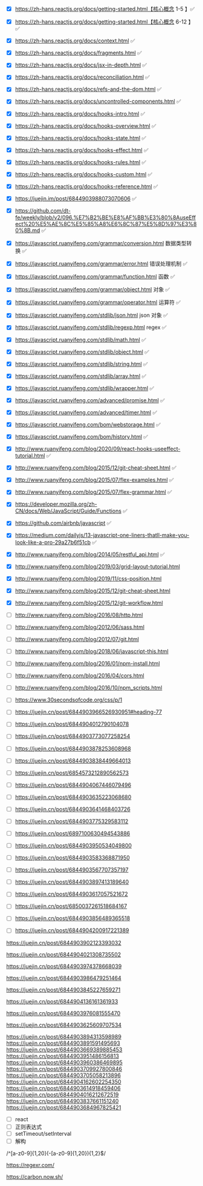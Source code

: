 - [x] https://zh-hans.reactjs.org/docs/getting-started.html【核心概念 1-5 】✅

- [x] https://zh-hans.reactjs.org/docs/getting-started.html【核心概念 6-12 】✅

- [x] https://zh-hans.reactjs.org/docs/context.html ✅

- [x] https://zh-hans.reactjs.org/docs/fragments.html ✅

- [x] https://zh-hans.reactjs.org/docs/jsx-in-depth.html ✅

- [x] https://zh-hans.reactjs.org/docs/reconciliation.html ✅

- [x] https://zh-hans.reactjs.org/docs/refs-and-the-dom.html ✅

- [x] https://zh-hans.reactjs.org/docs/uncontrolled-components.html ✅

- [x] https://zh-hans.reactjs.org/docs/hooks-intro.html ✅

- [x] https://zh-hans.reactjs.org/docs/hooks-overview.html ✅

- [x] https://zh-hans.reactjs.org/docs/hooks-state.html ✅

- [x] https://zh-hans.reactjs.org/docs/hooks-effect.html ✅

- [x] https://zh-hans.reactjs.org/docs/hooks-rules.html ✅

- [x] https://zh-hans.reactjs.org/docs/hooks-custom.html ✅

- [x] https://zh-hans.reactjs.org/docs/hooks-reference.html ✅

- [x] https://juejin.im/post/6844903988073070606 ✅

- [x] https://github.com/dt-fe/weekly/blob/v2/096.%E7%B2%BE%E8%AF%BB%E3%80%8AuseEffect%20%E5%AE%8C%E5%85%A8%E6%8C%87%E5%8D%97%E3%80%8B.md ✅

- [x] https://javascript.ruanyifeng.com/grammar/conversion.html 数据类型转换 ✅

- [x] https://javascript.ruanyifeng.com/grammar/error.html 错误处理机制 ✅

- [x] https://javascript.ruanyifeng.com/grammar/function.html 函数 ✅

- [x] https://javascript.ruanyifeng.com/grammar/object.html 对象 ✅

- [x] https://javascript.ruanyifeng.com/grammar/operator.html 运算符 ✅

- [x] https://javascript.ruanyifeng.com/stdlib/json.html json 对象 ✅

- [x] https://javascript.ruanyifeng.com/stdlib/regexp.html regex ✅

- [x] https://javascript.ruanyifeng.com/stdlib/math.html ✅

- [x] https://javascript.ruanyifeng.com/stdlib/object.html ✅

- [x] https://javascript.ruanyifeng.com/stdlib/string.html ✅

- [x] https://javascript.ruanyifeng.com/stdlib/array.html ✅

- [x] https://javascript.ruanyifeng.com/stdlib/wrapper.html ✅

- [x] https://javascript.ruanyifeng.com/advanced/promise.html ✅

- [x] https://javascript.ruanyifeng.com/advanced/timer.html ✅

- [x] https://javascript.ruanyifeng.com/bom/webstorage.html ✅

- [x] https://javascript.ruanyifeng.com/bom/history.html ✅

- [x] http://www.ruanyifeng.com/blog/2020/09/react-hooks-useeffect-tutorial.html ✅

- [x] http://www.ruanyifeng.com/blog/2015/12/git-cheat-sheet.html ✅

- [x] http://www.ruanyifeng.com/blog/2015/07/flex-examples.html ✅

- [x] http://www.ruanyifeng.com/blog/2015/07/flex-grammar.html ✅

- [x] https://developer.mozilla.org/zh-CN/docs/Web/JavaScript/Guide/Functions ✅

- [x] https://github.com/airbnb/javascript ✅

- [x] https://medium.com/dailyjs/13-javascript-one-liners-thatll-make-you-look-like-a-pro-29a27b6f51cb ✅

- [x] http://www.ruanyifeng.com/blog/2014/05/restful_api.html ✅

- [x] http://www.ruanyifeng.com/blog/2019/03/grid-layout-tutorial.html

- [x] http://www.ruanyifeng.com/blog/2019/11/css-position.html

- [x] http://www.ruanyifeng.com/blog/2015/12/git-cheat-sheet.html

- [x] http://www.ruanyifeng.com/blog/2015/12/git-workflow.html

- [ ] http://www.ruanyifeng.com/blog/2016/08/http.html

- [ ] http://www.ruanyifeng.com/blog/2012/06/sass.html

- [ ] http://www.ruanyifeng.com/blog/2012/07/git.html

- [ ] http://www.ruanyifeng.com/blog/2018/06/javascript-this.html

- [ ] http://www.ruanyifeng.com/blog/2016/01/npm-install.html

- [ ] http://www.ruanyifeng.com/blog/2016/04/cors.html

- [ ] http://www.ruanyifeng.com/blog/2016/10/npm_scripts.html

- [ ] https://www.30secondsofcode.org/css/p/1

- [ ] https://juejin.cn/post/6844903966526930951#heading-77

- [ ] https://juejin.cn/post/6844904012790104078

- [ ] https://juejin.cn/post/6844903773077258254

- [ ] https://juejin.cn/post/6844903878253608968

- [ ] https://juejin.cn/post/6844903838449664013

- [ ] https://juejin.cn/post/6854573212890562573

- [ ] https://juejin.cn/post/6844904067446079496

- [ ] https://juejin.cn/post/6844903635223068680

- [ ] https://juejin.cn/post/6844903641468403726

- [ ] https://juejin.cn/post/6844903775329583112

- [ ] https://juejin.cn/post/6897100630494543886

- [ ] https://juejin.cn/post/6844903950534049800

- [ ] https://juejin.cn/post/6844903583368871950

- [ ] https://juejin.cn/post/6844903567707357197

- [ ] https://juejin.cn/post/6844903897413189640

- [ ] https://juejin.cn/post/6844903617057521672

- [ ] https://juejin.cn/post/6850037261518684167

- [ ] https://juejin.cn/post/6844903856489365518

- [ ] https://juejin.cn/post/6844904200917221389

https://juejin.cn/post/6844903902123393032

https://juejin.cn/post/6844904021308735502

https://juejin.cn/post/6844903974378668039

https://juejin.cn/post/6844903986479251464

https://juejin.cn/post/6844903845227659271

https://juejin.cn/post/6844904136161361933

https://juejin.cn/post/6844903976081555470

https://juejin.cn/post/6844903625609707534

https://juejin.cn/post/6844903894313598989
https://juejin.cn/post/6844903891591495693
https://juejin.cn/post/6844903669389885453
https://juejin.cn/post/6844903951486156813
https://juejin.cn/post/6844903960386469895
https://juejin.cn/post/6844903709927800846
https://juejin.cn/post/6844903705058213896
https://juejin.cn/post/6844904162602254350
https://juejin.cn/post/6844903614918459406
https://juejin.cn/post/6844904016212672519
https://juejin.cn/post/6844903837661151240
https://juejin.cn/post/6844903684967825421

- [ ] react
- [ ] 正则表达式
- [ ] setTimeout/setInterval
- [ ] 解构

/^[a-z0-9]{1,20}(-[a-z0-9]{1,20}){1,2}$/

https://regexr.com/

https://carbon.now.sh/
